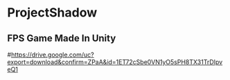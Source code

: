 # ProjectShadow
FPS Game Made In Unity
--------------------------------------------------------------------------------------------------------------------------------
#https://drive.google.com/uc?export=download&confirm=ZPaA&id=1ET72cSbe0VN1yO5sPH8TX31TrDIpveQ1
